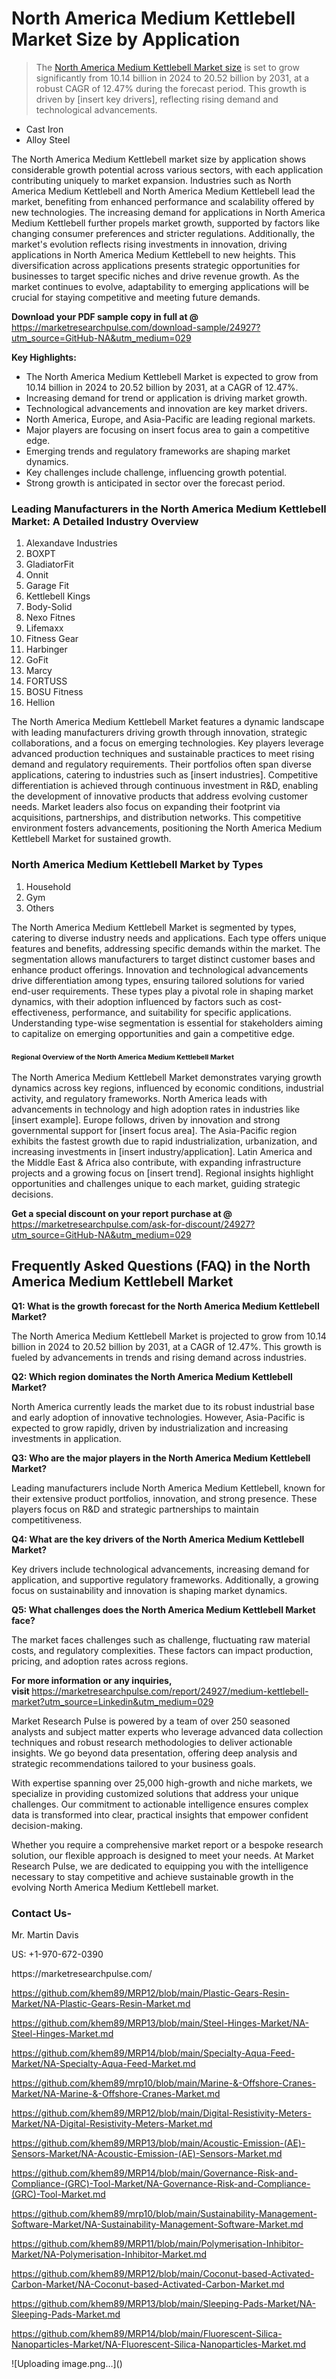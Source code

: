 <h1>North America Medium Kettlebell Market&nbsp;Size by Application</h1><blockquote><p>The <a href="https://marketresearchpulse.com/download-sample/24927?utm_source=GitHub-NA&amp;utm_medium=029">North America Medium Kettlebell Market size</a> is set to grow significantly from 10.14 billion in 2024 to 20.52 billion by 2031, at a robust CAGR of 12.47% during the forecast period. This growth is driven by [insert key drivers], reflecting rising demand and technological advancements.</p></blockquote><ul><li>Cast Iron<li> Alloy Steel</li></ul><p>The North America Medium Kettlebell market size by application shows considerable growth potential across various sectors, with each application contributing uniquely to market expansion. Industries such as North America Medium Kettlebell and North America Medium Kettlebell lead the market, benefiting from enhanced performance and scalability offered by new technologies. The increasing demand for applications in North America Medium Kettlebell further propels market growth, supported by factors like changing consumer preferences and stricter regulations. Additionally, the market's evolution reflects rising investments in innovation, driving applications in North America Medium Kettlebell to new heights. This diversification across applications presents strategic opportunities for businesses to target specific niches and drive revenue growth. As the market continues to evolve, adaptability to emerging applications will be crucial for staying competitive and meeting future demands.</p><p><strong>Download your PDF sample copy in full at @ </strong><a href="https://marketresearchpulse.com/download-sample/24927?utm_source=GitHub-NA&amp;utm_medium=029">https://marketresearchpulse.com/download-sample/24927?utm_source=GitHub-NA&amp;utm_medium=029</a></p><p><strong>Key Highlights: </strong></p><ul><li>The North America Medium Kettlebell Market is expected to grow from 10.14 billion in 2024 to 20.52 billion by 2031, at a CAGR of 12.47%.</li><li>Increasing demand for trend or application is driving market growth.</li><li>Technological advancements and innovation are key market drivers.</li><li>North America, Europe, and Asia-Pacific are leading regional markets.</li><li>Major players are focusing on insert focus area to gain a competitive edge.</li><li>Emerging trends and regulatory frameworks are shaping market dynamics.</li><li>Key challenges include challenge, influencing growth potential.</li><li>Strong growth is anticipated in sector over the forecast period.</li></ul><h3>Leading Manufacturers in the North America Medium Kettlebell Market: A Detailed Industry Overview</h3><ol><li>Alexandave Industries</li><li>BOXPT</li><li>GladiatorFit</li><li>Onnit</li><li>Garage Fit</li><li>Kettlebell Kings</li><li>Body-Solid</li><li>Nexo Fitnes</li><li>Lifemaxx</li><li>Fitness Gear</li><li>Harbinger</li><li>GoFit</li><li>Marcy</li><li>FORTUSS</li><li>BOSU Fitness</li><li>Hellion</li></ol><div class="flex max-w-full flex-col flex-grow"><div class="min-h-8 text-message flex w-full flex-col items-end gap-2 whitespace-normal break-words [.text-message+&amp;]:mt-5" dir="auto" data-message-author-role="assistant" data-message-id="fd8432e4-4910-450d-b182-61b7bfb0a01f" data-message-model-slug="gpt-4o"><div class="flex w-full flex-col gap-1 empty:hidden first:pt-[3px]"><div class="markdown prose w-full break-words dark:prose-invert light"><p>The North America Medium Kettlebell Market features a dynamic landscape with leading manufacturers driving growth through innovation, strategic collaborations, and a focus on emerging technologies. Key players leverage advanced production techniques and sustainable practices to meet rising demand and regulatory requirements. Their portfolios often span diverse applications, catering to industries such as [insert industries]. Competitive differentiation is achieved through continuous investment in R&amp;D, enabling the development of innovative products that address evolving customer needs. Market leaders also focus on expanding their footprint via acquisitions, partnerships, and distribution networks. This competitive environment fosters advancements, positioning the North America Medium Kettlebell Market for sustained growth.</p></div></div></div></div><h3>North America Medium Kettlebell Market by Types</h3><ol><li>Household<li> Gym<li> Others</li></ol><div class="flex max-w-full flex-col flex-grow"><div class="min-h-8 text-message flex w-full flex-col items-end gap-2 whitespace-normal break-words [.text-message+&amp;]:mt-5" dir="auto" data-message-author-role="assistant" data-message-id="084470be-0bb7-4664-bddf-5156b4f41249" data-message-model-slug="gpt-4o-mini"><div class="flex w-full flex-col gap-1 empty:hidden first:pt-[3px]"><div class="markdown prose w-full break-words dark:prose-invert light"><p>The North America Medium Kettlebell Market is segmented by types, catering to diverse industry needs and applications. Each type offers unique features and benefits, addressing specific demands within the market. The segmentation allows manufacturers to target distinct customer bases and enhance product offerings. Innovation and technological advancements drive differentiation among types, ensuring tailored solutions for varied end-user requirements. These types play a pivotal role in shaping market dynamics, with their adoption influenced by factors such as cost-effectiveness, performance, and suitability for specific applications. Understanding type-wise segmentation is essential for stakeholders aiming to capitalize on emerging opportunities and gain a competitive edge.</p></div></div></div></div><h3><span style="font-size: 11px;">Regional Overview of the North America Medium Kettlebell Market</span></h3><div class="flex max-w-full flex-col flex-grow"><div class="min-h-8 text-message flex w-full flex-col items-end gap-2 whitespace-normal break-words [.text-message+&amp;]:mt-5" dir="auto" data-message-author-role="assistant" data-message-id="e9038762-ce64-4e30-91c9-9bd413514231" data-message-model-slug="gpt-4o-mini"><div class="flex w-full flex-col gap-1 empty:hidden first:pt-[3px]"><div class="markdown prose w-full break-words dark:prose-invert light"><p>The North America Medium Kettlebell Market demonstrates varying growth dynamics across key regions, influenced by economic conditions, industrial activity, and regulatory frameworks. North America leads with advancements in technology and high adoption rates in industries like [insert example]. Europe follows, driven by innovation and strong governmental support for [insert focus area]. The Asia-Pacific region exhibits the fastest growth due to rapid industrialization, urbanization, and increasing investments in [insert industry/application]. Latin America and the Middle East &amp; Africa also contribute, with expanding infrastructure projects and a growing focus on [insert trend]. Regional insights highlight opportunities and challenges unique to each market, guiding strategic decisions.</p></div></div></div></div><p><strong>Get a special discount on your report purchase at @ </strong><a href="https://marketresearchpulse.com/ask-for-discount/24927?utm_source=GitHub-NA&amp;utm_medium=029">https://marketresearchpulse.com/ask-for-discount/24927?utm_source=GitHub-NA&amp;utm_medium=029</a></p><h2>Frequently Asked Questions (FAQ) in the North America Medium Kettlebell Market</h2><p><strong>Q1: What is the growth forecast for the North America Medium Kettlebell Market?</strong></p><p>The North America Medium Kettlebell Market is projected to grow from 10.14 billion in 2024 to 20.52 billion by 2031, at a CAGR of 12.47%. This growth is fueled by advancements in trends and rising demand across industries.</p><p><strong>Q2: Which region dominates the North America Medium Kettlebell Market?</strong></p><p>North America currently leads the market due to its robust industrial base and early adoption of innovative technologies. However, Asia-Pacific is expected to grow rapidly, driven by industrialization and increasing investments in application.</p><p><strong>Q3: Who are the major players in the North America Medium Kettlebell Market?</strong></p><p>Leading manufacturers include North America Medium Kettlebell, known for their extensive product portfolios, innovation, and strong presence. These players focus on R&amp;D and strategic partnerships to maintain competitiveness.</p><p><strong>Q4: What are the key drivers of the North America Medium Kettlebell Market?</strong></p><p>Key drivers include technological advancements, increasing demand for application, and supportive regulatory frameworks. Additionally, a growing focus on sustainability and innovation is shaping market dynamics.</p><p><strong>Q5: What challenges does the North America Medium Kettlebell Market face?</strong></p><p>The market faces challenges such as challenge, fluctuating raw material costs, and regulatory complexities. These factors can impact production, pricing, and adoption rates across regions.</p><p><strong>For more information or any inquiries, visit&nbsp;</strong><a href="https://marketresearchpulse.com/report/24927/medium-kettlebell-market?utm_source=Linkedin&utm_medium=029">https://marketresearchpulse.com/report/24927/medium-kettlebell-market?utm_source=Linkedin&utm_medium=029</a></p><p>Market Research Pulse is powered by a team of over 250 seasoned analysts and subject matter experts who leverage advanced data collection techniques and robust research methodologies to deliver actionable insights. We go beyond data presentation, offering deep analysis and strategic recommendations tailored to your business goals.</p><p>With expertise spanning over 25,000 high-growth and niche markets, we specialize in providing customized solutions that address your unique challenges. Our commitment to actionable intelligence ensures complex data is transformed into clear, practical insights that empower confident decision-making.</p><p>Whether you require a comprehensive market report or a bespoke research solution, our flexible approach is designed to meet your needs. At Market Research Pulse, we are dedicated to equipping you with the intelligence necessary to stay competitive and achieve sustainable growth in the evolving North America Medium Kettlebell market.</p><h3><strong>Contact Us-</strong></h3><p>Mr. Martin Davis</p><p>US: +1-970-672-0390</p><p>https://marketresearchpulse.com/</p><p><a href="https://github.com/khem89/MRP12/blob/main/Plastic-Gears-Resin-Market/NA-Plastic-Gears-Resin-Market.md">https://github.com/khem89/MRP12/blob/main/Plastic-Gears-Resin-Market/NA-Plastic-Gears-Resin-Market.md</a></p><p><a href="https://github.com/khem89/MRP13/blob/main/Steel-Hinges-Market/NA-Steel-Hinges-Market.md">https://github.com/khem89/MRP13/blob/main/Steel-Hinges-Market/NA-Steel-Hinges-Market.md</a></p><p><a href="https://github.com/khem89/MRP14/blob/main/Specialty-Aqua-Feed-Market/NA-Specialty-Aqua-Feed-Market.md">https://github.com/khem89/MRP14/blob/main/Specialty-Aqua-Feed-Market/NA-Specialty-Aqua-Feed-Market.md</a></p><p><a href="https://github.com/khem89/mrp10/blob/main/Marine-&-Offshore-Cranes-Market/NA-Marine-&-Offshore-Cranes-Market.md">https://github.com/khem89/mrp10/blob/main/Marine-&-Offshore-Cranes-Market/NA-Marine-&-Offshore-Cranes-Market.md</a></p><p><a href="https://github.com/khem89/MRP12/blob/main/Digital-Resistivity-Meters-Market/NA-Digital-Resistivity-Meters-Market.md">https://github.com/khem89/MRP12/blob/main/Digital-Resistivity-Meters-Market/NA-Digital-Resistivity-Meters-Market.md</a></p><p><a href="https://github.com/khem89/MRP13/blob/main/Acoustic-Emission-(AE)-Sensors-Market/NA-Acoustic-Emission-(AE)-Sensors-Market.md">https://github.com/khem89/MRP13/blob/main/Acoustic-Emission-(AE)-Sensors-Market/NA-Acoustic-Emission-(AE)-Sensors-Market.md</a></p><p><a href="https://github.com/khem89/MRP14/blob/main/Governance-Risk-and-Compliance-(GRC)-Tool-Market/NA-Governance-Risk-and-Compliance-(GRC)-Tool-Market.md">https://github.com/khem89/MRP14/blob/main/Governance-Risk-and-Compliance-(GRC)-Tool-Market/NA-Governance-Risk-and-Compliance-(GRC)-Tool-Market.md</a></p><p><a href="https://github.com/khem89/mrp10/blob/main/Sustainability-Management-Software-Market/NA-Sustainability-Management-Software-Market.md">https://github.com/khem89/mrp10/blob/main/Sustainability-Management-Software-Market/NA-Sustainability-Management-Software-Market.md</a></p><p><a href="https://github.com/khem89/MRP11/blob/main/Polymerisation-Inhibitor-Market/NA-Polymerisation-Inhibitor-Market.md">https://github.com/khem89/MRP11/blob/main/Polymerisation-Inhibitor-Market/NA-Polymerisation-Inhibitor-Market.md</a></p><p><a href="https://github.com/khem89/MRP12/blob/main/Coconut-based-Activated-Carbon-Market/NA-Coconut-based-Activated-Carbon-Market.md">https://github.com/khem89/MRP12/blob/main/Coconut-based-Activated-Carbon-Market/NA-Coconut-based-Activated-Carbon-Market.md</a></p><p><a href="https://github.com/khem89/MRP13/blob/main/Sleeping-Pads-Market/NA-Sleeping-Pads-Market.md">https://github.com/khem89/MRP13/blob/main/Sleeping-Pads-Market/NA-Sleeping-Pads-Market.md</a></p><p><a href="https://github.com/khem89/MRP14/blob/main/Fluorescent-Silica-Nanoparticles-Market/NA-Fluorescent-Silica-Nanoparticles-Market.md">https://github.com/khem89/MRP14/blob/main/Fluorescent-Silica-Nanoparticles-Market/NA-Fluorescent-Silica-Nanoparticles-Market.md</a></p>
![Uploading image.png…]()
